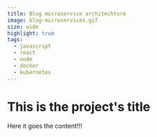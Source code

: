 ```yaml
---
title: Blog microservice architechture
image: blog-microservices.gif
size: wide
highlight: true
tags:
  - javascript
  - react
  - node
  - docker
  - kubernetes
---
```


# This is the project's title

Here it goes the content!!!
